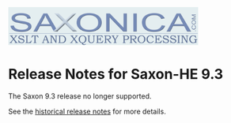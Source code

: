 <img src="https://github.com/Saxonica/Saxon-HE/blob/main/img/logo.gif"
      alt="The Saxonica logo"
      width="384px"
      />

# Release Notes for Saxon-HE 9.3

The Saxon 9.3 release no longer supported.

See the [historical release notes](readme.txt) for more details.
